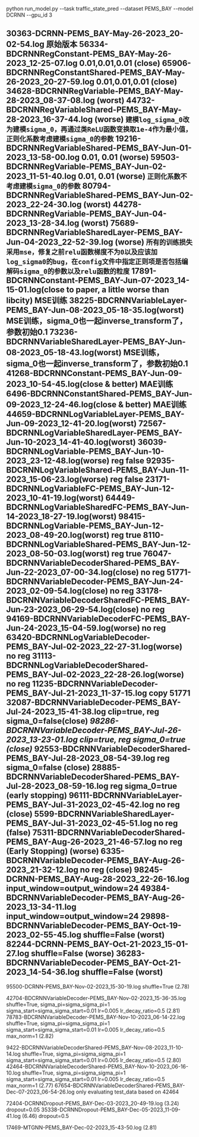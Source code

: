 python run_model.py --task traffic_state_pred --dataset PEMS_BAY --model DCRNN --gpu_id 3

**30363-DCRNN-PEMS_BAY-May-26-2023_20-02-54.log 原始版本**
56334-BDCRNNRegConstant-PEMS_BAY-May-26-2023_12-25-07.log 0.01,0.01,0.01 (close)
65906-BDCRNNRegConstantShared-PEMS_BAY-May-26-2023_20-27-59.log 0.01,0.01,0.01 (close)
34628-BDCRNNRegVariable-PEMS_BAY-May-28-2023_08-37-08.log (worst)
44732-BDCRNNRegVariableShared-PEMS_BAY-May-28-2023_16-37-44.log (worse)
`建模log_sigma_0改为建模sigma_0，再通过类ReLU函数变换取1e-4作为最小值，正则化系数考虑建模sigma_0的参数`
19216-BDCRNNRegVariableShared-PEMS_BAY-Jun-01-2023_13-58-00.log 0.01, 0.01 (worse)
59503-BDCRNNRegVariable-PEMS_BAY-Jun-02-2023_11-51-40.log 0.01, 0.01 (worse)
`正则化系数不考虑建模sigma_0的参数`
80794-BDCRNNRegVariableShared-PEMS_BAY-Jun-02-2023_22-24-30.log (worst)
44278-BDCRNNRegVariable-PEMS_BAY-Jun-04-2023_13-28-34.log (worst)
75689-BDCRNNRegVariableSharedLayer-PEMS_BAY-Jun-04-2023_22-52-39.log (worse)
`所有的训练损失采用mse，修复之前relu函数梯度不为0以及应该加log_sigma0的bug，在config文件中指定正则项是否包括编解码sigma_0的参数以及relu函数的粒度`
17891-BDCRNNConstant-PEMS_BAY-Jun-07-2023_14-15-01.log(close to paper, a little worse than libcity) MSE训练
38225-BDCRNNVariableLayer-PEMS_BAY-Jun-08-2023_05-18-35.log(worst) MSE训练，sigma_0也一起inverse_transform了，参数初始0.1
73236-BDCRNNVariableSharedLayer-PEMS_BAY-Jun-08-2023_05-18-43.log(worst) MSE训练，sigma_0也一起inverse_transform了，参数初始0.1
**41268-BDCRNNConstant-PEMS_BAY-Jun-09-2023_10-54-45.log(close & better) MAE训练**
**6496-BDCRNNConstantShared-PEMS_BAY-Jun-09-2023_12-24-46.log(close & better) MAE训练**
44659-BDCRNNLogVariableLayer-PEMS_BAY-Jun-09-2023_12-41-20.log(worst)
72567-BDCRNNLogVariableSharedLayer-PEMS_BAY-Jun-10-2023_14-41-40.log(worst)
36039-BDCRNNLogVariable-PEMS_BAY-Jun-10-2023_23-12-48.log(worse) reg false
92935-BDCRNNLogVariableShared-PEMS_BAY-Jun-11-2023_15-06-23.log(worse) reg false
23171-BDCRNNLogVariableFC-PEMS_BAY-Jun-12-2023_10-41-19.log(worst)
64449-BDCRNNLogVariableSharedFC-PEMS_BAY-Jun-14-2023_18-27-19.log(worst)
98415-BDCRNNLogVariable-PEMS_BAY-Jun-12-2023_08-49-20.log(worst) reg true
8110-BDCRNNLogVariableShared-PEMS_BAY-Jun-12-2023_08-50-03.log(worst) reg true
76047-BDCRNNVariableDecoderShared-PEMS_BAY-Jun-22-2023_07-00-34.log(close) no reg 
51771-BDCRNNVariableDecoder-PEMS_BAY-Jun-24-2023_02-09-54.log(close) no reg
33178-BDCRNNVariableDecoderSharedFC-PEMS_BAY-Jun-23-2023_06-29-54.log(close) no reg
94169-BDCRNNVariableDecoderFC-PEMS_BAY-Jun-24-2023_15-04-59.log(worse) no reg
63420-BDCRNNLogVariableDecoder-PEMS_BAY-Jul-02-2023_22-27-31.log(worse) no reg
31113-BDCRNNLogVariableDecoderShared-PEMS_BAY-Jul-02-2023_22-28-26.log(worse) no reg
11235-BDCRNNVariableDecoder-PEMS_BAY-Jul-21-2023_11-37-15.log copy 51771
32087-BDCRNNVariableDecoder-PEMS_BAY-Jul-24-2023_15-41-38.log clip=true, reg sigma_0=false(close)
***98286-BDCRNNVariableDecoder-PEMS_BAY-Jul-26-2023_13-23-01.log clip=true, reg sigma_0=true (close)***
92553-BDCRNNVariableDecoderShared-PEMS_BAY-Jul-28-2023_08-54-39.log reg sigma_0=false (close)
28885-BDCRNNVariableDecoderShared-PEMS_BAY-Jul-28-2023_08-59-16.log reg sigma_0=true (early stopping)
96111-BDCRNNVariableLayer-PEMS_BAY-Jul-31-2023_02-45-42.log no reg (close)
5599-BDCRNNVariableSharedLayer-PEMS_BAY-Jul-31-2023_02-45-51.log no reg (false)
75311-BDCRNNVariableDecoderShared-PEMS_BAY-Aug-26-2023_21-46-57.log no reg (Early Stopping) (worse)
6335-BDCRNNVariableDecoder-PEMS_BAY-Aug-26-2023_21-32-12.log no reg (close)
98245-DCRNN-PEMS_BAY-Aug-28-2023_22-26-16.log input_window=output_window=24
49384-BDCRNNVariableDecoder-PEMS_BAY-Aug-26-2023_13-34-11.log input_window=output_window=24
29898-BDCRNNVariableDecoder-PEMS_BAY-Oct-19-2023_02-55-45.log shuffle=False (worst)
82244-DCRNN-PEMS_BAY-Oct-21-2023_15-01-27.log shuffle=False (worse)
36283-BDCRNNVariableDecoder-PEMS_BAY-Oct-21-2023_14-54-36.log shuffle=False (worst)
---------------------------------------------------------------------------------------------------------------------
95500-DCRNN-PEMS_BAY-Nov-02-2023_15-30-19.log shuffle=True (2.78)

42704-BDCRNNVariableDecoder-PEMS_BAY-Nov-02-2023_15-36-35.log shuffle=True, sigma_pi=sigma_sigma_pi=1 sigma_start=sigma_sigma_start=0.01 lr=0.005 lr_decay_ratio=0.5 (2.81)
78783-BDCRNNVariableDecoder-PEMS_BAY-Nov-10-2023_06-14-22.log shuffle=True, sigma_pi=sigma_sigma_pi=1 sigma_start=sigma_sigma_start=0.01 lr=0.005 lr_decay_ratio=0.5 max_norm=1 (2.82)

9422-BDCRNNVariableDecoderShared-PEMS_BAY-Nov-08-2023_11-10-14.log shuffle=True, sigma_pi=sigma_sigma_pi=1 sigma_start=sigma_sigma_start=0.01 lr=0.005 lr_decay_ratio=0.5 (2.80)
42464-BDCRNNVariableDecoderShared-PEMS_BAY-Nov-10-2023_06-16-10.log shuffle=True, sigma_pi=sigma_sigma_pi=1 sigma_start=sigma_sigma_start=0.01 lr=0.005 lr_decay_ratio=0.5 max_norm=1 (2.77)
67654-BDCRNNVariableDecoderShared-PEMS_BAY-Dec-07-2023_06-54-26.log only evaluating test_data based on 42464

72404-DCRNNDropout-PEMS_BAY-Dec-03-2023_20-49-19.log (3.24) dropout=0.05
35338-DCRNNDropout-PEMS_BAY-Dec-05-2023_11-09-41.log (6.46) dropout=0.5

17469-MTGNN-PEMS_BAY-Dec-02-2023_15-43-50.log (2.81)